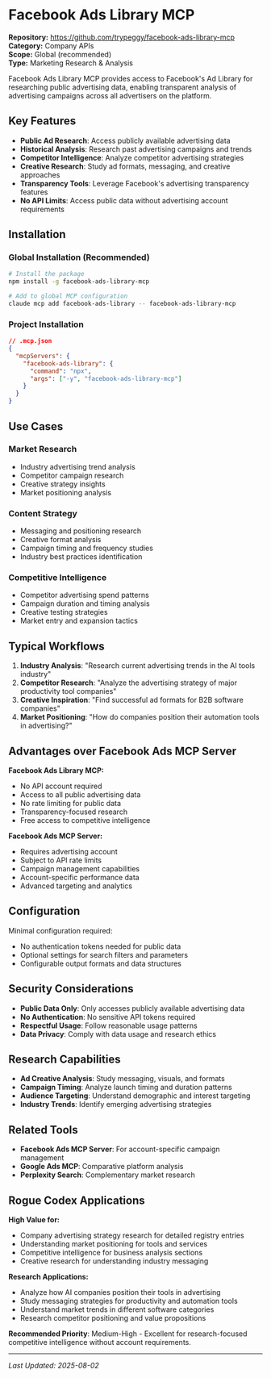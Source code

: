 # Facebook Ads Library MCP

**Repository:** https://github.com/trypeggy/facebook-ads-library-mcp  
**Category:** Company APIs  
**Scope:** Global (recommended)  
**Type:** Marketing Research & Analysis

Facebook Ads Library MCP provides access to Facebook's Ad Library for researching public advertising data, enabling transparent analysis of advertising campaigns across all advertisers on the platform.

## Key Features

- **Public Ad Research**: Access publicly available advertising data
- **Historical Analysis**: Research past advertising campaigns and trends
- **Competitor Intelligence**: Analyze competitor advertising strategies
- **Creative Research**: Study ad formats, messaging, and creative approaches
- **Transparency Tools**: Leverage Facebook's advertising transparency features
- **No API Limits**: Access public data without advertising account requirements

## Installation

### Global Installation (Recommended)
```bash
# Install the package
npm install -g facebook-ads-library-mcp

# Add to global MCP configuration
claude mcp add facebook-ads-library -- facebook-ads-library-mcp
```

### Project Installation
```json
// .mcp.json
{
  "mcpServers": {
    "facebook-ads-library": {
      "command": "npx",
      "args": ["-y", "facebook-ads-library-mcp"]
    }
  }
}
```

## Use Cases

### Market Research
- Industry advertising trend analysis
- Competitor campaign research
- Creative strategy insights
- Market positioning analysis

### Content Strategy
- Messaging and positioning research
- Creative format analysis
- Campaign timing and frequency studies
- Industry best practices identification

### Competitive Intelligence
- Competitor advertising spend patterns
- Campaign duration and timing analysis
- Creative testing strategies
- Market entry and expansion tactics

## Typical Workflows

1. **Industry Analysis**: "Research current advertising trends in the AI tools industry"
2. **Competitor Research**: "Analyze the advertising strategy of major productivity tool companies"
3. **Creative Inspiration**: "Find successful ad formats for B2B software companies"
4. **Market Positioning**: "How do companies position their automation tools in advertising?"

## Advantages over Facebook Ads MCP Server

**Facebook Ads Library MCP:**
- No API account required
- Access to all public advertising data
- No rate limiting for public data
- Transparency-focused research
- Free access to competitive intelligence

**Facebook Ads MCP Server:**
- Requires advertising account
- Subject to API rate limits
- Campaign management capabilities
- Account-specific performance data
- Advanced targeting and analytics

## Configuration

Minimal configuration required:
- No authentication tokens needed for public data
- Optional settings for search filters and parameters
- Configurable output formats and data structures

## Security Considerations

- **Public Data Only**: Only accesses publicly available advertising data
- **No Authentication**: No sensitive API tokens required
- **Respectful Usage**: Follow reasonable usage patterns
- **Data Privacy**: Comply with data usage and research ethics

## Research Capabilities

- **Ad Creative Analysis**: Study messaging, visuals, and formats
- **Campaign Timing**: Analyze launch timing and duration patterns
- **Audience Targeting**: Understand demographic and interest targeting
- **Industry Trends**: Identify emerging advertising strategies

## Related Tools

- **Facebook Ads MCP Server**: For account-specific campaign management
- **Google Ads MCP**: Comparative platform analysis
- **Perplexity Search**: Complementary market research

## Rogue Codex Applications

**High Value for:**
- Company advertising strategy research for detailed registry entries
- Understanding market positioning for tools and services
- Competitive intelligence for business analysis sections
- Creative research for understanding industry messaging

**Research Applications:**
- Analyze how AI companies position their tools in advertising
- Study messaging strategies for productivity and automation tools
- Understand market trends in different software categories
- Research competitor positioning and value propositions

**Recommended Priority**: Medium-High - Excellent for research-focused competitive intelligence without account requirements.

---

*Last Updated: 2025-08-02*